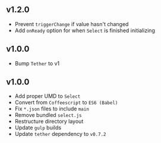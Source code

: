 ## v1.2.0
- Prevent `triggerChange` if value hasn't changed
- Add `onReady` option for when `Select` is finished initializing

## v1.0.0
- Bump `Tether` to v1

## v1.0.0
- Add proper UMD to `Select`
- Convert from `Coffeescript` to `ES6 (Babel)`
- Fix `*.json` files to include `main`
- Remove bundled `select.js`
- Restructure directory layout
- Update `gulp` builds
- Update `tether` dependency to `v0.7.2`
